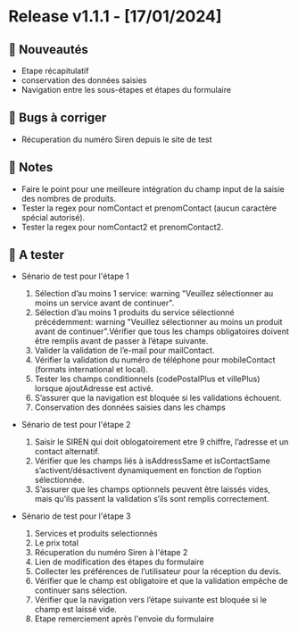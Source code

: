 # Release v1.1.1 - [17/01/2024]

## 🚀 Nouveautés
-   Etape récapitulatif
-   conservation des données saisies
-   Navigation entre les sous-étapes et étapes du formulaire

## 🐛  Bugs à corriger
-   Récuperation du numéro Siren depuis le site de test

## 📌 Notes
-  Faire le point pour une meilleure intégration du champ input de la saisie des nombres de produits.
-  Tester la regex pour nomContact et prenomContact (aucun caractère spécial autorisé).
-  Tester la regex pour nomContact2 et prenomContact2.

## 🧪 A tester
-   Sénario de test pour l'étape 1
    1.  Sélection d’au moins 1 service: warning "Veuillez sélectionner au moins un service avant de continuer".
    2.  Sélection d’au moins 1 produits du service sélectionné précédemment: warning "Veuillez sélectionner au moins un produit avant de continuer".Vérifier que tous les champs obligatoires doivent être remplis avant de passer à l’étape suivante.
    3.  Valider la validation de l’e-mail pour mailContact.
    4.  Vérifier la validation du numéro de téléphone pour mobileContact (formats international et local).
    5. Tester les champs conditionnels (codePostalPlus et villePlus) lorsque ajoutAdresse est activé.
    6. S’assurer que la navigation est bloquée si les validations échouent.
    7. Conservation des données saisies dans les champs

-   Sénario de test pour l'étape 2
    1. Saisir le SIREN qui doit oblogatoirement etre 9 chiffre, l’adresse et un contact alternatif.
    1. Vérifier que les champs liés à isAddressSame et isContactSame s’activent/désactivent dynamiquement en fonction de l’option sélectionnée.
    2. S’assurer que les champs optionnels peuvent être laissés vides, mais qu’ils passent la validation s’ils sont remplis correctement.

-   Sénario de test pour l'étape 3
    1.  Services et produits selectionnés
    2.  Le prix total
    3.  Récuperation du numéro Siren à l'étape 2
    4.  Lien de modification des étapes du formulaire
    5. Collecter les préférences de l’utilisateur pour la réception du devis.
    6.  Vérifier que le champ est obligatoire et que la validation empêche de continuer sans sélection.
    7.  Vérifier que la navigation vers l’étape suivante est bloquée si le champ est laissé vide.
    8. Etape remerciement après l'envoie du formulaire


